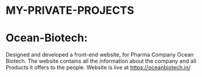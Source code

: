 # MY-PRIVATE-PROJECTS

# Ocean-Biotech:
Designed and developed a front-end website, for Pharma Company Ocean Biotech. The website contains all the information about the company and all Products it offers to the people. Website is live at https://oceanbiotech.in/
